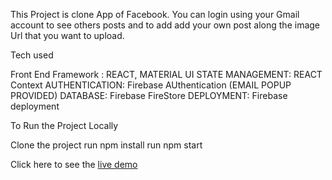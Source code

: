 This Project is clone App of Facebook. You can login using your Gmail account to see others posts and to add add your own post along the image Url that you want to upload.

Tech used

Front End Framework : REACT, MATERIAL UI
STATE MANAGEMENT: REACT Context
AUTHENTICATION: Firebase AUthentication (EMAIL POPUP PROVIDED)
DATABASE: Firebase FireStore 
DEPLOYMENT: Firebase deployment 


To Run the Project Locally 

Clone the project 
run npm install
run npm start

Click here to see the [live demo](https://gk-facebook-clone.web.app/) 

